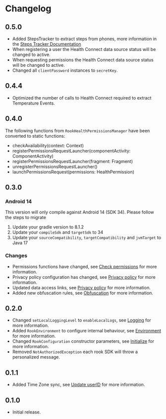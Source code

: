 # Changelog

## 0.5.0

* Added StepsTracker to extract steps from phones, more information in the [Steps Tracker Documentation](STEPS_TRACKER.md)
* When registering a user the Health Connect data source status will be changed to active.
* When requesting permissions the Health Connect data source status will be changed to active.
* Changed all `clientPassword` instances to `secretKey`.

## 0.4.4

* Optimized the number of calls to Health Connect required to extract Temperature Events.

## 0.4.0

The following functions from `RookHealthPermissionsManager` have been converted to static functions:

* checkAvailability(context: Context)
* registerPermissionsRequestLauncher(componentActivity: ComponentActivity)
* registerPermissionsRequestLauncher(fragment: Fragment)
* unregisterPermissionsRequestLauncher()
* launchPermissionsRequest(permissions: HealthPermission)

## 0.3.0

### Android 14

This version will only compile against Android 14 (SDK 34). Please follow the steps to migrate

1. Update your gradle version to 8.1.2
2. Update your `compileSdk` and `targetSdk` to 34
3. Update your `sourceCompatibility`, `targetCompatibility` and `jvmTarget` to Java 17

### Changes

* Permissions functions have changed, see [Check permissions](README.md#check-permissions) for more information.
* Privacy policy configuration has changed, see [Privacy policy](README.md#privacy-policy) for more information.
* Updated data access links, see [Privacy policy](README.md#request-data-access) for more information.
* Added new obfuscation rules, see [Obfuscation](README.md#obfuscation) for more information.

## 0.2.0

* Changed `setLocalLoggingLevel` to `enableLocalLogs`, see [Logging](README.md#logging) for more information.
* Added `RookEnvironment` to configure internal behaviour, see [Environment](README.md#environment) for more
  information.
* Changed `RookConfiguration` constructor parameters, see [Initialize](README.md#initialize) for more information.
* Removed `NotAuthorizedException` each rook SDK will throw a personalized message.

## 0.1.1

* Added Time Zone sync, see [Update userID](README.md#update-userid) for more information.

## 0.1.0

* Initial release.
